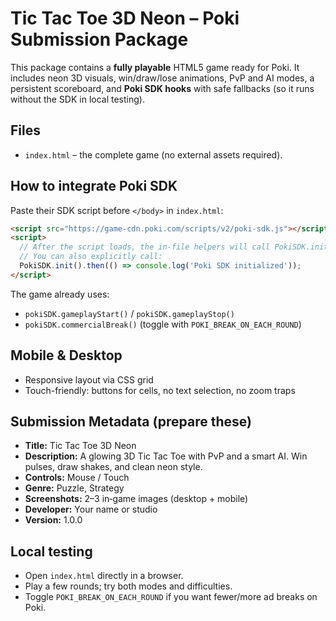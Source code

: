 # Tic Tac Toe 3D Neon – Poki Submission Package

This package contains a **fully playable** HTML5 game ready for Poki. It includes neon 3D visuals, win/draw/lose animations, PvP and AI modes, a persistent scoreboard, and **Poki SDK hooks** with safe fallbacks (so it runs without the SDK in local testing).

## Files
- `index.html` – the complete game (no external assets required).

## How to integrate Poki SDK
Paste their SDK script before `</body>` in `index.html`:

```html
<script src="https://game-cdn.poki.com/scripts/v2/poki-sdk.js"></script>
<script>
  // After the script loads, the in-file helpers will call PokiSDK.init()
  // You can also explicitly call:
  PokiSDK.init().then(() => console.log('Poki SDK initialized'));
</script>
```

The game already uses:
- `pokiSDK.gameplayStart()` / `pokiSDK.gameplayStop()`
- `pokiSDK.commercialBreak()` (toggle with `POKI_BREAK_ON_EACH_ROUND`)

## Mobile & Desktop
- Responsive layout via CSS grid
- Touch-friendly: buttons for cells, no text selection, no zoom traps

## Submission Metadata (prepare these)
- **Title:** Tic Tac Toe 3D Neon
- **Description:** A glowing 3D Tic Tac Toe with PvP and a smart AI. Win pulses, draw shakes, and clean neon style.
- **Controls:** Mouse / Touch
- **Genre:** Puzzle, Strategy
- **Screenshots:** 2–3 in‑game images (desktop + mobile)
- **Developer:** Your name or studio
- **Version:** 1.0.0

## Local testing
- Open `index.html` directly in a browser.
- Play a few rounds; try both modes and difficulties.
- Toggle `POKI_BREAK_ON_EACH_ROUND` if you want fewer/more ad breaks on Poki.
